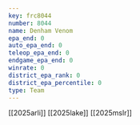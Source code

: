 ```yaml
---
key: frc8044
number: 8044
name: Denham Venom
epa_end: 0
auto_epa_end: 0
teleop_epa_end: 0
endgame_epa_end: 0
winrate: 0
district_epa_rank: 0
district_epa_percentile: 0
type: Team
---
```

[[2025arli]]
[[2025lake]]
[[2025mslr]]
